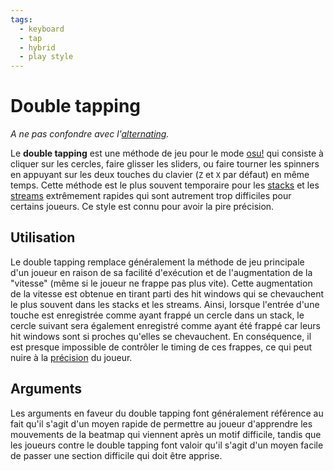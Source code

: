 ```yaml
---
tags:
  - keyboard
  - tap
  - hybrid
  - play style
---
```


# Double tapping

*A ne pas confondre avec l'[alternating](/wiki/Play_style/Alternating).*

Le **double tapping** est une méthode de jeu pour le mode [osu!](/wiki/Game_mode/osu!) qui consiste à cliquer sur les cercles, faire glisser les sliders, ou faire tourner les spinners en appuyant sur les deux touches du clavier (`Z` et `X` par défaut) en même temps. Cette méthode est le plus souvent temporaire pour les [stacks](/wiki/Mapping_Techniques/Stack) et les [streams](/wiki/Beatmap/Pattern/Stream) extrêmement rapides qui sont autrement trop difficiles pour certains joueurs. Ce style est connu pour avoir la pire précision.

## Utilisation

Le double tapping remplace généralement la méthode de jeu principale d'un joueur en raison de sa facilité d'exécution et de l'augmentation de la "vitesse" (même si le joueur ne frappe pas plus vite). Cette augmentation de la vitesse est obtenue en tirant parti des hit windows qui se chevauchent le plus souvent dans les stacks et les streams. Ainsi, lorsque l'entrée d'une touche est enregistrée comme ayant frappé un cercle dans un stack, le cercle suivant sera également enregistré comme ayant été frappé car leurs hit windows sont si proches qu'elles se chevauchent. En conséquence, il est presque impossible de contrôler le timing de ces frappes, ce qui peut nuire à la [précision](/wiki/Gameplay/Accuracy) du joueur.

## Arguments

Les arguments en faveur du double tapping font généralement référence au fait qu'il s'agit d'un moyen rapide de permettre au joueur d'apprendre les mouvements de la beatmap qui viennent après un motif difficile, tandis que les joueurs contre le double tapping font valoir qu'il s'agit d'un moyen facile de passer une section difficile qui doit être apprise.
